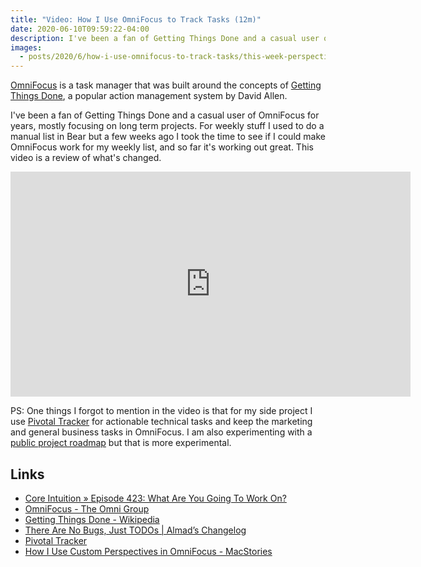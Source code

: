 ```yaml
---
title: "Video: How I Use OmniFocus to Track Tasks (12m)"
date: 2020-06-10T09:59:22-04:00
description: I've been a fan of Getting Things Done and a casual user of OmniFocus for years, mostly focusing on long term projects. For weekly stuff I used to do a manual list in Bear but a few weeks ago I took the time to see if I could make OmniFocus work for my weekly list, and so far it's working out great. This video is a review of what's changed.
images:
  - posts/2020/6/how-i-use-omnifocus-to-track-tasks/this-week-perspective.png
---
```


[OmniFocus](https://www.omnigroup.com/omnifocus/) is a task manager that was built around the concepts of [Getting Things Done](https://en.wikipedia.org/wiki/Getting_Things_Done), a popular action management system by David Allen.

I've been a fan of Getting Things Done and a casual user of OmniFocus for years, mostly focusing on long term projects. For weekly stuff I used to do a manual list in Bear but a few weeks ago I took the time to see if I could make OmniFocus work for my weekly list, and so far it's working out great. This video is a review of what's changed.

<iframe src="https://player.vimeo.com/video/427774922" width="640" height="360" frameborder="0" allow="autoplay; fullscreen" allowfullscreen></iframe>

PS: One things I forgot to mention in the video is that for my side project I use [Pivotal Tracker](https://www.pivotaltracker.com) for actionable technical tasks and keep the marketing and general business tasks in OmniFocus. I am also experimenting with a [public project roadmap](https://trello.com/b/Z74hJIPj/clubhouse-roadmap) but that is more experimental.

## Links

- [Core Intuition » Episode 423: What Are You Going To Work On?](https://coreint.org/2020/06/episode-423-what-are-you-going-to-work-on/)
- [OmniFocus - The Omni Group](https://www.omnigroup.com/omnifocus)
- [Getting Things Done - Wikipedia](https://en.wikipedia.org/wiki/Getting_Things_Done)
- [There Are No Bugs, Just TODOs | Almad’s Changelog](https://almad.blog/essays/no-bugs-just-todos/)
- [Pivotal Tracker](https://www.pivotaltracker.com)
- [How I Use Custom Perspectives in OmniFocus - MacStories](https://www.macstories.net/ios/how-i-use-custom-perspectives-in-omnifocus/)
